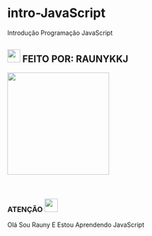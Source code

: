 # intro-JavaScript
 Introdução Programação JavaScript
## <img src="https://github.com/TheDudeThatCode/TheDudeThatCode/blob/master/Assets/Hi.gif" width="29px"> FEITO POR: RAUNYKKJ
<p>
<img src="https://gifdb.com/images/high/meliodas-black-mark-cnliycz7ztda93un.gif" width="230" height="230"/>
</p>
<br>


 
</details>

### ATENÇÃO <img src="https://github.com/TheDudeThatCode/TheDudeThatCode/blob/master/Assets/happy.gif" width="30" height="30"/>
Olá Sou Rauny E Estou Aprendendo JavaScript
</div>